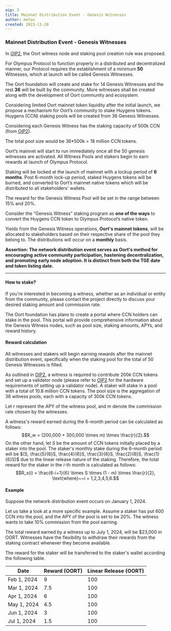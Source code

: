 ```yaml
---
oip: 3
title: Mainnet Distribution Event - Genesis Witnesses
author: metav
created: 2023-11-20
---
```


### Mainnet Distribution Event - Genesis Witnesses

In [OIP2](https://github.com/oort-tech/OIPs/blob/master/OIPS/oip-2.md), the Oort witness node and staking pool creation rule was proposed. 

For Olympus Protocol to function properly in a distributed and decentralized manner, our Protocol requires the establishment of a minimum **50** Witnesses, which at launch will be called Genesis Witnesses. 

The Oort foundation will create and stake for 14 Genesis Witnesses and the rest **36** will be built by the community. More witnesses shall be created along with the development of Oort community and ecosystem.

Considering limited Oort mainnet token liquidity after the initial launch, we propose a mechanism for Oort’s community to stake Huygens tokens. Huygens (CCN) staking pools will be created from 36 Genesis Witnesses. 

Considering each Genesis Witness has the staking capacity of 500k CCN (from [OIP2](https://github.com/oort-tech/OIPs/blob/master/OIPS/oip-2.md)). 

The total pool size would be 36*500k = 18 million CCN tokens.

Oort’s mainnet will start to run immediately once all the 50 genesis witnesses are activated. All Witness Pools and stakers begin to earn rewards at launch of Olympus Protocol. 

Staking will be locked at the launch of mainnet with a lockup period of **6 months**. Post 6-month lock-up period, staked Huygens tokens will be burned, and converted to Oort’s mainnet native tokens which will be distributed to all stakeholders' wallets. 

The reward for the Genesis Witness Pool will be set in the range between 15% and 20%.

Consider the “Genesis Witness” staking program as **one of the ways** to convert the Huygens CCN token to Olympus Protocol’s native token.

Yields from the Genesis Witness operations, **Oort's mainnet tokens**, will be allocated to stakeholders based on their respective share of the pool they belong to. The distributions will occur on a **monthly** basis.

**Assertion: The network distribution event serves as Oort's method for encouraging active community participation, hastening decentralization, and promoting early node adoption. It is distinct from both the TGE date and token listing date.**

---
#### How to stake?
If you're interested in becoming a witness, whether as an individual or entity from the community, please contact the project directly to discuss your desired staking amount and commission rate.

The Oort foundation has plans to create a portal where CCN holders can stake in the pool. This portal will provide comprehensive information about the Genesis Witness nodes, such as pool size, staking amounts, APYs, and reward history.

#### Reward calculation
All witnesses and stakers will begin earning rewards after the mainnet distribution event, specifically when the staking pool for the total of 50 Genesis Witnesses is filled.

As outlined in [OIP2](https://github.com/oort-tech/OIPs/blob/master/OIPS/oip-2.md), a witness is required to contribute $200k$ CCN tokens and set up a validator node (please refer to [OIP2](https://github.com/oort-tech/OIPs/blob/master/OIPS/oip-2.md) for the hardware requirements of setting up a validator node). A staker will stake in a pool with a total of 10.8 million CCN tokens. The pool size is the aggregation of 36 witness pools, each with a capacity of $300k$ CCN tokens.

Let $r$ represent the APY of the witness pool, and $m$ denote the commission rate chosen by the witnesses.

A witness's reward earned during the 6-month period can be calculated as follows: $$R_w = (200,000 + 300,000 \times m) \times \frac{r}{2}.$$ On the other hand, let $S$ be the amount of CCN tokens initially placed by a staker into the pool. The staker's monthly stake during the 6-month period will be $(S, \frac{5}{6}S, \frac{4}{6}S, \frac{3}{6}S, \frac{2}{6}S, \frac{1}{6}S)$ due to the linear release nature of the staking. Therefore, the total reward for the staker in the $i$-th month is calculated as follows: $$R_s(i) = \frac{6-i+1}{6} \times S \times (1 - m) \times \frac{r}{2}, \text{where}~~i = 1,2,3,4,5,6.$$ 

#### Example
Suppose the network distribution event occurs on January 1, 2024.

Let us take a look at a more specific example. Assume a staker has put $600$ CCN into the pool, and the APY of the pool is set to be 20%. The witness wants to take 10% commission from the pool earning. 

The total reward earned by a witness up to July 1, 2024, will be $23,000 in OORT. Witnesses have the flexibility to withdraw their rewards from the staking contract whenever they become available.

The reward for the staker will be transferred to the staker's wallet according the following table.

| Date | Reward (OORT) | Linear Release (OORT) |
|---|---|---|
| Feb 1, 2024   | 9 | 100 |
| Mar 1, 2024 | 7.5 | 100 | 
| Apr 1, 2024 | 6 | 100 | 
| May 1, 2024 | 4.5 | 100 | 
| Jun 1, 2024 | 3 | 100 | 
| Jul 1, 2024 | 1.5 | 100 | 

